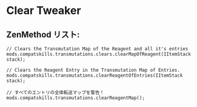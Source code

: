 # Clear Tweaker

## ZenMethod リスト:

    // Clears the Transmutation Map of the Reagent and all it's entries
    mods.compatskills.transmutations.clears.clearMapOfReagent(IItemStack stack);
    
    // Clears the Reagent Entry in the Transmutation Map of Entries.
    mods.compatskills.transmutations.clearReagentOfEntries(IItemStack stack);
    
    // すべてのエントリの全体転送マップを警告！
    mods.compatskills.transmutations.clearReagentMap();